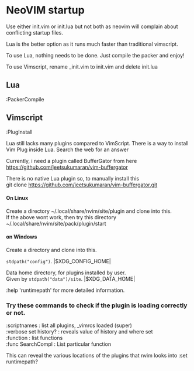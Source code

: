 # NeoVIM startup

Use either init.vim or init.lua but not both as neovim will complain about conflicting startup files.

Lua is the better option as it runs much faster than traditional vimscript.

To use Lua, nothing needs to be done. Just compile the packer and enjoy!

To use Vimscript, rename _init.vim to init.vim and delete init.lua

## Lua
:PackerCompile


## Vimscript
:PlugInstall


Lua still lacks many plugins compared to VimScript. There is a way to install Vim Plug inside Lua. Search the web for an answer

Currently, i need a plugin called BufferGator from here  
https://github.com/jeetsukumaran/vim-buffergator

There is no native Lua plugin so, to manually install this  
git clone https://github.com/jeetsukumaran/vim-buffergator.git  
  

#### On Linux

Create a directory ~/.local/share/nvim/site/plugin and clone into this.  
If the above wont work, then try this directory ~/.local/share/nvim/site/pack/plugin/start

#### on Windows

Create a directory and clone into this.

`stdpath("config")`.  |$XDG_CONFIG_HOME|

Data home directory, for plugins installed by user.  
Given by `stdpath("data")/site`.  |$XDG_DATA_HOME|  

:help 'runtimepath' for more detailed information.  

### Try these commands to check if the plugin is loading correctly or not.
:scriptnames            : list all plugins, _vimrcs loaded (super)  
:verbose set history?   : reveals value of history and where set  
:function               : list functions  
:func SearchCompl       : List particular function


This can reveal the various locations of the plugins that nvim looks into
:set runtimepath? 
